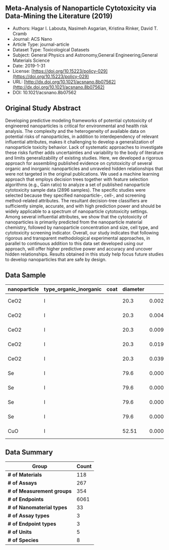 <script type='text/javascript' src='https://d1bxh8uas1mnw7.cloudfront.net/assets/embed.js'></script>

<div style="float: right; width: 200px" class='altmetric-embed' data-badge-type='donut' data-condensed='true' data-badge-details='right' data-doi="10.1021/acsnano.8b07562"></div>

## Meta-Analysis of Nanoparticle Cytotoxicity via Data-Mining the Literature (2019)
<script type="application/ld+json">
	{	
		"@context": {
			"bs": "https://bioschemas.org/",
			"schema": "https://schema.org/",
			"citation": "schema:citation",
			"name": "schema:name",
			"url": "schema:url",
			"variableMeasured": "schema:variableMeasured"
		},
		"variableMeasured": [
			{
				"@type": "schema:PropertyValue",
				"name": "MI-R1.3-ABSTRACT-BASIC-CHEMICAL_COMPOSITION"
			},
			{
				"@type": "schema:PropertyValue",
				"name": "MI-R1.3-ABSTRACT-BASIC-SURFACE_CHEMISTRY"
			},
			{
				"@type": "schema:PropertyValue",
				"name": "MI-R1.3-ABSTRACT-PHYSCHEM-SIZE"
			},
			{
				"@type": "schema:PropertyValue",
				"name": "MI-R1.3-ABSTRACT-PHYSCHEM-ZETA_POTENTIAL"
			},
			{
				"@type": "schema:PropertyValue",
				"name": "MI-R1.3-ABSTRACT-TOX-CONCENTRATION"
			},
			{
				"@type": "schema:PropertyValue",
				"name": "MI-R1.3-ABSTRACT-TOX-ORGANISM_OR_SPECIES"
			},
			{
				"@type": "schema:PropertyValue",
				"name": "MI-R1.3-ABSTRACT-TOX-EXPOSURE_TIME"
			}
		],
		"@type": "schema:Dataset",
		"name": "Meta-Analysis of Nanoparticle Cytotoxicity via Data-Mining the Literature",
		"url": "http://dx.doi.org/10.1021/acsnano.8b07562",
		"citation": "https://doi.org/10.1021/acsnano.8b07562",
		"@id": "10.1021/acsnano.8b07562",
		"http://purl.org/dc/terms/conformsTo": { "@type": "schema:CreativeWork", "@id": "https://bioschemas.org/profiles/Dataset/1.0-RELEASE" },
		"schema:license": "https://doi.org/10.15223/policy-029",
		"schema:creator": [
		  {
			"@type": "schema:Organization",
			"name": "RiskGONE"
		  }
		],
		"schema:datePublished": "2019-1-31"
	}
</script>

* Authors: Hagar I. Labouta, Nasimeh Asgarian, Kristina Rinker, David T. Cramb
* Journal: ACS Nano
* Article Type: journal-article
* Dataset Type: Toxicological Datasets
* Subject: General Physics and Astronomy,General Engineering,General Materials Science
* Date: 2019-1-31
* License: [https://doi.org/10.15223/policy-029](https://doi.org/10.15223/policy-029)
* URL: [http://dx.doi.org/10.1021/acsnano.8b07562](http://dx.doi.org/10.1021/acsnano.8b07562)
* DOI: 10.1021/acsnano.8b07562



## Original Study Abstract

Developing predictive modeling frameworks of potential cytotoxicity of engineered nanoparticles is critical for environmental and health risk analysis. The complexity and the heterogeneity of available data on potential risks of nanoparticles, in addition to interdependency of relevant influential attributes, makes it challenging to develop a generalization of nanoparticle toxicity behavior. Lack of systematic approaches to investigate these risks further adds uncertainties and variability to the body of literature and limits generalizability of existing studies. Here, we developed a rigorous approach for assembling published evidence on cytotoxicity of several organic and inorganic nanoparticles and unraveled hidden relationships that were not targeted in the original publications. We used a machine learning approach that employs decision trees together with feature selection algorithms (e.g., Gain ratio) to analyze a set of published nanoparticle cytotoxicity sample data (2896 samples). The specific studies were selected because they specified nanoparticle-, cell-, and screening method-related attributes. The resultant decision-tree classifiers are sufficiently simple, accurate, and with high prediction power and should be widely applicable to a spectrum of nanoparticle cytotoxicity settings. Among several influential attributes, we show that the cytotoxicity of nanoparticles is primarily predicted from the nanoparticle material chemistry, followed by nanoparticle concentration and size, cell type, and cytotoxicity screening indicator. Overall, our study indicates that following rigorous and transparent methodological experimental approaches, in parallel to continuous addition to this data set developed using our approach, will offer higher predictive power and accuracy and uncover hidden relationships. Results obtained in this study help focus future studies to develop nanoparticles that are safe by design.


## Data Sample

|nanoparticle|type_organic_inorganic|coat|diameter|dose|zeta_potential|cell_line     |cell_line_or_primary|human_or_animal|animal_species|cell_morphology|cell_age_embryonic_or_adult|cell_organ_or_tissue|exposure_time|test_assay|test_indicator|biochemical_metric|cell_viability|inference_checked_y_n|colloidal_stability_checked_y_n|positive_control_y_n|publication_year|particle_id|reference_doi                 |row_num|
|------------|----------------------|----|--------|----|--------------|--------------|--------------------|---------------|--------------|---------------|---------------------------|--------------------|-------------|----------|--------------|------------------|--------------|---------------------|-------------------------------|--------------------|----------------|-----------|------------------------------|-------|
|CeO2        |I                     |    |20.3    |0.002477828766|              |L929          |L                   |A              |Mouse         |Fibroblast     |A                          |Areolar tissue      |24           |MTT       |tetrazolium salt|cell metabolic activity|105.58918     |N                    |N                              |N                   |2015            |1          |10.1016/j.ceramint.2014.09.095|1      |
|CeO2        |I                     |    |20.3    |0.004955657533|              |L929          |L                   |A              |Mouse         |Fibroblast     |A                          |Areolar tissue      |24           |MTT       |tetrazolium salt|cell metabolic activity|103.02621     |N                    |N                              |N                   |2015            |1          |10.1016/j.ceramint.2014.09.095|2      |
|CeO2        |I                     |    |20.3    |0.009911315066|              |L929          |L                   |A              |Mouse         |Fibroblast     |A                          |Areolar tissue      |24           |MTT       |tetrazolium salt|cell metabolic activity|104.85748     |N                    |N                              |N                   |2015            |1          |10.1016/j.ceramint.2014.09.095|3      |
|CeO2        |I                     |    |20.3    |0.01982263013|              |L929          |L                   |A              |Mouse         |Fibroblast     |A                          |Areolar tissue      |24           |MTT       |tetrazolium salt|cell metabolic activity|100.0967      |N                    |N                              |N                   |2015            |1          |10.1016/j.ceramint.2014.09.095|4      |
|CeO2        |I                     |    |20.3    |0.03964526026|              |L929          |L                   |A              |Mouse         |Fibroblast     |A                          |Areolar tissue      |24           |MTT       |tetrazolium salt|cell metabolic activity|97.53237      |N                    |N                              |N                   |2015            |1          |10.1016/j.ceramint.2014.09.095|5      |
|Se          |I                     |    |79.6    |0.000001307545634|0             |PC3           |L                   |H              |              |Epithelial     |A                          |Prostate            |24           |XTT       |tetrazolium salt|cell metabolic activity|91.09037      |N                    |N                              |N                   |2014            |2          |10.4172/2157-7439.1000194     |6      |
|Se          |I                     |    |79.6    |0.000002615091268|0             |PC3           |L                   |H              |              |Epithelial     |A                          |Prostate            |24           |XTT       |tetrazolium salt|cell metabolic activity|77.62113      |N                    |N                              |N                   |2014            |2          |10.4172/2157-7439.1000194     |7      |
|Se          |I                     |    |79.6    |0.000005230182535|0             |PC3           |L                   |H              |              |Epithelial     |A                          |Prostate            |24           |XTT       |tetrazolium salt|cell metabolic activity|54.2135       |N                    |N                              |N                   |2014            |2          |10.4172/2157-7439.1000194     |8      |
|Se          |I                     |    |79.6    |0.000007845273803|0             |PC3           |L                   |H              |              |Epithelial     |A                          |Prostate            |24           |XTT       |tetrazolium salt|cell metabolic activity|44.062363     |N                    |N                              |N                   |2014            |2          |10.4172/2157-7439.1000194     |9      |
|CuO         |I                     |    |52.51   |0.00003471326159|-39.67        |A549          |L                   |H              |              |Epithelial     |A                          |Lung                |24           |MTT       |tetrazolium salt|cell metabolic activity|74.58716      |N                    |N                              |N                   |2010            |3          |10.1016/j.bbrc.2010.04.156    |10     |



## Data Summary

| **Group**                    | **Count** |
| ---------------------------- | --------- |
| **\# of Materials**          | 118       |
| **\# of Assays**             | 267       |
| **\# of Measurement groups** | 354       |
| **\# of Endpoints**          | 6061      |
| **\# of Nanomaterial types** | 33        |
| **\# of Assay types**        | 3         |
| **\# of Endpoint types**     | 3         |
| **\# of Units**              | 5         |
| **\# of Species**            | 8         |